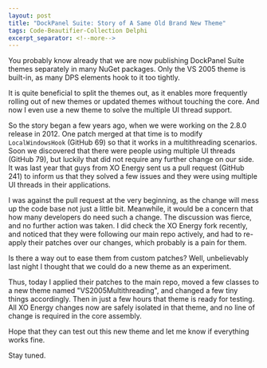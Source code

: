 ```yaml
---
layout: post
title: "DockPanel Suite: Story of A Same Old Brand New Theme"
tags: Code-Beautifier-Collection Delphi
excerpt_separator: <!--more-->
---
```

You probably know already that we are now publishing DockPanel Suite themes separately in many NuGet packages. Only the VS 2005 theme is built-in, as many DPS elements hook to it too tightly.

It is quite beneficial to split the themes out, as it enables more frequently rolling out of new themes or updated themes without touching the core. And now I even use a new theme to solve the multiple UI thread support.
<!--more-->

So the story began a few years ago, when we were working on the 2.8.0 release in 2012. One patch merged at that time is to modify `LocalWindowsHook` (GitHub 69) so that it works in a multithreading scenarios. Soon we discovered that there were people using multiple UI threads (GitHub 79), but luckily that did not require any further change on our side. It was last year that guys from XO Energy sent us a pull request (GitHub 241) to inform us that they solved a few issues and they were using multiple UI threads in their applications.

I was against the pull request at the very beginning, as the change will mess up the code base not just a little bit. Meanwhile, it would be a concern that how many developers do need such a change. The discussion was fierce, and no further action was taken. I did check the XO Energy fork recently, and noticed that they were following our main repo actively, and had to re-apply their patches over our changes, which probably is a pain for them.

Is there a way out to ease them from custom patches? Well, unbelievably last night I thought that we could do a new theme as an experiment.

Thus, today I applied their patches to the main repo, moved a few classes to a new theme named "VS2005Multithreading", and changed a few tiny things accordingly. Then in just a few hours that theme is ready for testing. All XO Energy changes now are safely isolated in that theme, and no line of change is required in the core assembly.

Hope that they can test out this new theme and let me know if everything works fine.

Stay tuned.

